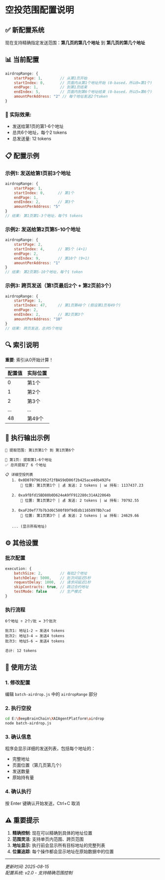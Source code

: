# 空投范围配置说明

## ✅ 新配置系统

现在支持精确指定发送范围：**第几页的第几个地址** 到 **第几页的第几个地址**

## 📊 当前配置

```javascript
airdropRange: {
    startPage: 1,        // 从第1页开始
    startIndex: 0,       // 页面内从第1个地址开始 (0-based，所以0=第1个)
    endPage: 1,          // 到第1页结束  
    endIndex: 5,         // 页面内到第6个地址结束 (0-based，所以5=第6个)
    amountPerAddress: "2" // 每个地址发送2个token
}
```

### 🎯 **实际效果**: 
- 发送给第1页的第1-6个地址
- 总共6个地址，每个2 tokens
- 总发送量: 12 tokens

## 📋 配置示例

### 示例1: 发送给第1页前3个地址
```javascript
airdropRange: {
    startPage: 1,
    startIndex: 0,      // 第1个
    endPage: 1, 
    endIndex: 2,        // 第3个
    amountPerAddress: "5"
}
// 结果: 第1页第1-3个地址，每个5 tokens
```

### 示例2: 发送给第2页第5-10个地址
```javascript
airdropRange: {
    startPage: 2,
    startIndex: 4,      // 第5个 (4+1)
    endPage: 2,
    endIndex: 9,        // 第10个 (9+1)  
    amountPerAddress: "1"
}
// 结果: 第2页第5-10个地址，每个1 token
```

### 示例3: 跨页发送（第1页最后2个 + 第2页前3个）
```javascript
airdropRange: {
    startPage: 1,
    startIndex: 47,     // 第1页第48个 (假设第1页有49个)
    endPage: 2,
    endIndex: 2,        // 第2页第3个
    amountPerAddress: "10"
}
// 结果: 跨页发送，总共5个地址
```

## 🔍 索引说明

**重要**: 索引从0开始计算！

| 配置值 | 实际位置 |
|--------|----------|
| 0      | 第1个    |
| 1      | 第2个    |
| 2      | 第3个    |
| ...    | ...      |
| 48     | 第49个   |

## 📄 执行输出示例

```
📍 提取范围: 第1页第1个 到 第1页第6个

📄 第1页: 提取第1-6个地址
✅ 总共提取了 6 个地址

📋 详细空投列表
   1. 0x0D0707963952f2fBA59dD06f2b425ace40b492Fe
       📍 位置: 第1页第1个 | 💰 发送: 2 tokens | 📊 持有: 1137437.23

   2. 0xa9fBfd15BD80b0D624eA9fF912280c314A22064b  
       📍 位置: 第1页第2个 | 💰 发送: 2 tokens | 📊 持有: 70792.55

   3. 0xaF20ef77b7b3d6C580f89f9dEdb1165897Bb7cad
       📍 位置: 第1页第3个 | 💰 发送: 2 tokens | 📊 持有: 24629.66
       
   ... (显示所有地址)
```

## ⚙️ 其他设置

### 批次配置
```javascript
execution: {
    batchSize: 2,        // 每批2个地址
    batchDelay: 5000,    // 批次间延迟5秒
    requestDelay: 1000,  // 请求间延迟1秒
    skipContracts: true, // 跳过合约地址
    testMode: false      // 生产模式
}
```

### 执行流程
```
6个地址 ÷ 2个/批 = 3个批次

批次1: 地址1-2 → 发送4 tokens
批次2: 地址3-4 → 发送4 tokens  
批次3: 地址5-6 → 发送4 tokens

总计: 12 tokens
```

## 🚀 使用方法

### 1. 修改配置
编辑 `batch-airdrop.js` 中的 `airdropRange` 部分

### 2. 执行空投
```bash
cd E:\BeepBrainChain\XAIAgentPlatform\airdrop
node batch-airdrop.js
```

### 3. 确认信息
程序会显示详细的发送列表，包括每个地址的：
- 完整地址
- 页面位置（第几页第几个）
- 发送数量
- 原始持有量

### 4. 确认执行
按 Enter 键确认开始发送，Ctrl+C 取消

## ⚠️ 重要提示

1. **精确控制**: 现在可以精确到具体的地址位置
2. **范围灵活**: 支持单页内范围、跨页范围
3. **地址显示**: 执行前会显示所有目标地址的完整列表
4. **位置追踪**: 每个操作都会显示地址在原始数据中的位置

---

*更新时间: 2025-08-15*  
*配置系统: v2.0 - 支持精确范围控制*